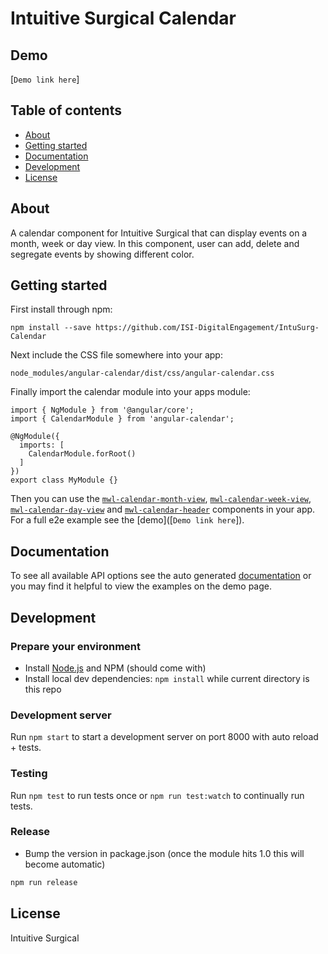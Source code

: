 # Intuitive Surgical Calendar

## Demo
[`Demo link here`]

## Table of contents

- [About](#about)
- [Getting started](#getting-started)
- [Documentation](#documentation)
- [Development](#development) 
- [License](#licence)

## About

A calendar component for Intuitive Surgical that can display events on a month, week or day view. In this component, user can add, delete and segregate events by showing different color.

## Getting started

First install through npm:
```
npm install --save https://github.com/ISI-DigitalEngagement/IntuSurg-Calendar
```

Next include the CSS file somewhere into your app:
```
node_modules/angular-calendar/dist/css/angular-calendar.css
```

Finally import the calendar module into your apps module:
```
import { NgModule } from '@angular/core';
import { CalendarModule } from 'angular-calendar';

@NgModule({
  imports: [
    CalendarModule.forRoot()
  ]
})
export class MyModule {}
```

Then you can use the [`mwl-calendar-month-view`](https://pratiknahate.github.io/components/CalendarMonthViewComponent.html), [`mwl-calendar-week-view`](https://pratiknahate.github.io/components/CalendarWeekViewComponent.html), [`mwl-calendar-day-view`](https://pratiknahate.github.io/components/CalendarDayViewComponent.html) and [`mwl-calendar-header`](https://pratiknahate.github.io/components/CalendarHeaderComponent.html) components in your app. For a full e2e example see the [demo]([`Demo link here`]).


## Documentation
To see all available API options see the auto generated [documentation](https://pratiknahate.github.io/IntuSurg-Calendar/) or you may find it helpful to view the examples on the demo page.

## Development

### Prepare your environment
* Install [Node.js](http://nodejs.org/) and NPM (should come with)
* Install local dev dependencies: `npm install` while current directory is this repo

### Development server
Run `npm start` to start a development server on port 8000 with auto reload + tests.

### Testing
Run `npm test` to run tests once or `npm run test:watch` to continually run tests.

### Release
* Bump the version in package.json (once the module hits 1.0 this will become automatic)
```bash
npm run release
```

## License

Intuitive Surgical
